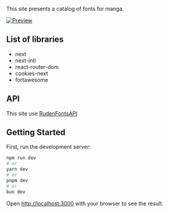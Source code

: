 This site presents a catalog of fonts for manga.

[![Preview](https://dabuttonfactory.com/button.png?t=Preview&f=Open+Sans-Bold&ts=16&tc=fff&hp=20&vp=8&c=6&bgt=unicolored&bgc=ff0061)](https://rudenfonts.onrender.com/)

## List of libraries

* next
* next-intl
* react-router-dom
* cookies-next
* fortawesome

## API

This site use [RudenFontsAPI](https://github.com/furry-dev/RudenFontsAPI)

## Getting Started

First, run the development server:

```bash
npm run dev
# or
yarn dev
# or
pnpm dev
# or
bun dev
```

Open [http://localhost:3000](http://localhost:3000) with your browser to see the result.